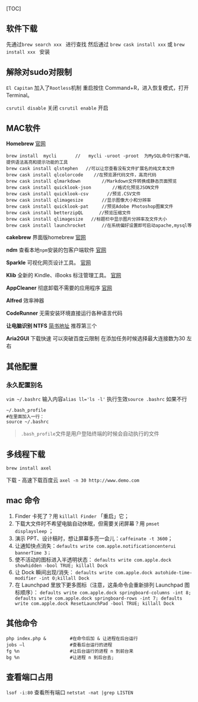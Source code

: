 
[TOC]

   
## 软件下载

先通过`brew search xxx `  进行查找  然后通过 `brew cask install xxx`  或 `brew install xxx ` 安装
    
## 解除对sudo对限制
`El Capitan` 加入了`Rootless`机制
重启按住 Command+R，进入恢复模式，打开Terminal。

`csrutil disable`   关闭
`csrutil enable`    开启

## MAC软件
**Homebrew**
[官网](https://brew.sh/index_zh-cn.html)

```
brew install  mycli       //   mycli -uroot -proot  为MySQL命令行客户端，提供语法高亮和提示功能的工具
brew cask install qlstephen   //可以让您查看没有文件扩展名的纯文本文件
brew cask install qlcolorcode    //在预览源代码文件，高亮代码
brew cask install qlmarkdown		//Markdown文件转换成静态页面预览
brew cask install quicklook-json  		//格式化预览JSON文件
brew cask install quicklook-csv       //预览.CSV文件
brew cask install qlimagesize		//显示图像大小和分辨率
brew cask install quicklook-pat		//预览Adobe Photoshop图案文件
brew cask install betterzipQL      //预览压缩文件
brew cask install qlimagesize   //标题栏中显示图片分辨率及文件大小
brew cask install launchrocket      //在系统偏好设置即可启动apache,mysql等
```


**cakebrew**  界面版homebrew	[官网](https://www.cakebrew.com/)

**ndm**    查看本地`npm`安装的包客户端软件 [官网](https://720kb.github.io/ndm/)

**Sparkle**    可视化网页设计工具。	 [官网](https://sparkleapp.com/)  

**Klib**   全新的 Kindle、iBooks 标注管理工具。  [官网](http://klib.me/cn/)

**AppCleaner**  彻底卸载不需要的应用程序 [官网](http://freemacsoft.net/appcleaner/)

**Alfred**   效率神器

**CodeRunner**   无需安装环境直接运行各种语言代码

**让电脑识别 NTFS**  [简书地址](https://www.jianshu.com/p/6abf7946f56b) 推荐第三个

**Aria2GUI** 下载快速  可以突破百度云限制
在添加任务时候选择最大连接数为30 左右

## 其他配置

### 永久配置别名
`vim ~/.bashrc`
输入内容`alias ll='ls -l'`
执行生效`source .bashrc`
如果不行
```
~/.bash_profile
#在里面加入一行：
source ~/.bashrc
```
>`.bash_profile`文件是用户登陆终端的时候会自动执行的文件

## 多线程下载
`brew install axel`

下载 - 高速下载百度云
`axel -n 30 http://www.demo.com`


## mac 命令
1. Finder 卡死了？用 `killall Finder` 「重启」它；
4. 下载大文件时不希望电脑自动休眠，但需要关闭屏幕？用 `pmset displaysleep` ；
5. 演示 PPT、设计稿时，想让屏幕多亮一会儿：`caffeinate -t 3600`；
6. 让通知快点消失：`defaults write com.apple.notificationcenterui bannerTime 3；`
7. 使不活动的图标进入半透明状态：
`defaults write com.apple.dock showhidden -bool TRUE; killall Dock`
7. 让 Dock 瞬间出现/消失：
`defaults write com.apple.dock autohide-time-modifier -int 0;killall Dock`
8. 在 Launchpad 里放下更多图标（注意，这条命令会重新排列 Launchpad 图标顺序）：
`defaults write com.apple.dock springboard-columns -int 8; defaults write com.apple.dock springboard-rows -int 7; defaults write com.apple.dock ResetLaunchPad -bool TRUE; killall Dock`

## 其他命令
```
php index.php &   		#在命令后加 & 让进程在后台运行
jobs –l 				#查看后台运行的进程
fg %n 					#让后台运行的进程 n 到前台来
bg %n 					#让进程 n 到后台去;
```
## 查看端口占用
`lsof -i:80`
 查看所有端口
 `netstat -nat |grep LISTEN`